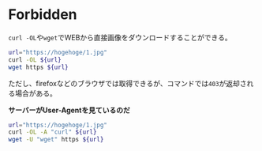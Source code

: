 # Forbidden

`curl -OL`や`wget`でWEBから直接画像をダウンロードすることができる。  

```bash
url="https://hogehoge/1.jpg"
curl -OL ${url}
wget https ${url}
```

ただし、firefoxなどのブラウザでは取得できるが、コマンドでは`403`が返却される場合がある。

**サーバーがUser-Agentを見ているのだ**

```bash
url="https://hogehoge/1.jpg"
curl -OL -A "curl" ${url}
wget -U "wget" https ${url}
```
